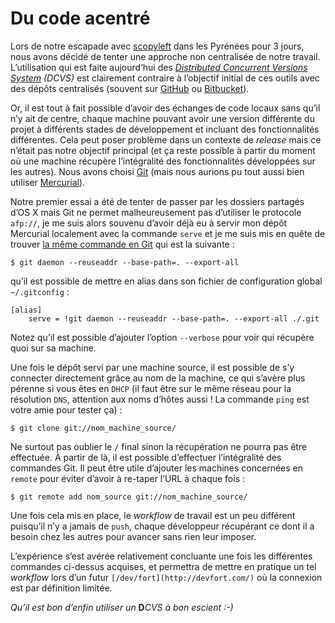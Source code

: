 # Du code acentré

Lors de notre escapade avec [scopyleft](http://scopyleft.fr) dans les Pyrénées pour 3 jours, nous avons décidé de tenter une approche non centralisée de notre travail. L’utilisation qui est faite aujourd’hui des *[Distributed Concurrent Versions System](https://en.wikipedia.org/wiki/Distributed_Concurrent_Versions_System) (DCVS)* est clairement contraire à l’objectif initial de ces outils avec des dépôts centralisés (souvent sur [GitHub](https://github.com/) ou [Bitbucket](https://bitbucket.org)).

Or, il est tout à fait possible d’avoir des échanges de code locaux sans qu’il n’y ait de centre, chaque machine pouvant avoir une version différente du projet à différents stades de développement et incluant des fonctionnalités différentes. Cela peut poser problème dans un contexte de *release* mais ce n’était pas notre objectif principal (et ça reste possible à partir du moment où une machine récupère l’intégralité des fonctionnalités développées sur les autres). Nous avons choisi [Git](http://git-scm.com/) (mais nous aurions pu tout aussi bien utiliser [Mercurial](http://mercurial.selenic.com/)).

Notre premier essai a été de tenter de passer par les dossiers partagés d’OS X mais Git ne permet malheureusement pas d’utiliser le protocole `afp://`, je me suis alors souvenu d’avoir déjà eu à servir mon dépôt Mercurial localement avec la commande `serve` et je me suis mis en quête de trouver [la même commande en Git](http://stackoverflow.com/questions/377213/git-serve-i-would-like-it-that-simple) qui est la suivante :

    $ git daemon --reuseaddr --base-path=. --export-all

qu’il est possible de mettre en alias dans son fichier de configuration global `~/.gitconfig` :

    [alias]
        serve = !git daemon --reuseaddr --base-path=. --export-all ./.git

Notez qu’il est possible d’ajouter l’option `--verbose` pour voir qui récupère quoi sur sa machine.

Une fois le dépôt servi par une machine source, il est possible de s’y connecter directement grâce au nom de la machine, ce qui s’avère plus pérenne si vous êtes en `DHCP` (il faut être sur le même réseau pour la résolution `DNS`, attention aux noms d’hôtes aussi ! La commande `ping` est votre amie pour tester ça) :

    $ git clone git://nom_machine_source/

Ne surtout pas oublier le `/` final sinon la récupération ne pourra pas être effectuée. À partir de là, il est possible d’effectuer l’intégralité des commandes Git. Il peut être utile d’ajouter les machines concernées en `remote` pour éviter d’avoir à re-taper l’URL à chaque fois :

    $ git remote add nom_source git://nom_machine_source/

Une fois cela mis en place, le *workflow* de travail est un peu différent puisqu’il n’y a jamais de `push`, chaque développeur récupérant ce dont il a besoin chez les autres pour avancer sans rien leur imposer.

L’expérience s’est avérée relativement concluante une fois les différentes commandes ci-dessus acquises, et permettra de mettre en pratique un tel *workflow* lors d’un futur `[/dev/fort](http://devfort.com/)` où la connexion est par définition limitée.

*Qu’il est bon d’enfin utiliser un* **D***CVS à bon escient :-)*
